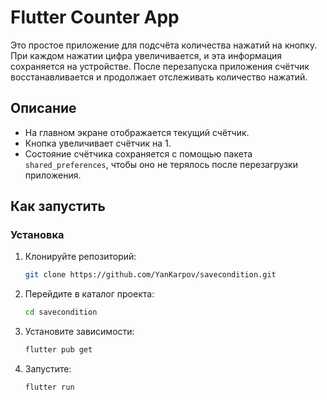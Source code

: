# Flutter Counter App

Это простое приложение для подсчёта количества нажатий на кнопку. При каждом нажатии цифра увеличивается, и эта информация сохраняется на устройстве. После перезапуска приложения счётчик восстанавливается и продолжает отслеживать количество нажатий.

## Описание

- На главном экране отображается текущий счётчик.
- Кнопка увеличивает счётчик на 1.
- Состояние счётчика сохраняется с помощью пакета `shared_preferences`, чтобы оно не терялось после перезагрузки приложения.

## Как запустить

### Установка

1. Клонируйте репозиторий:

   ```bash
   git clone https://github.com/YanKarpov/savecondition.git

2. Перейдите в каталог проекта:
   ```bash
   cd savecondition

3. Установите зависимости:
   ```bash
   flutter pub get

4. Запустите:
   ```bash
   flutter run
  

